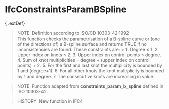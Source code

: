 # IfcConstraintsParamBSpline

{ .extDef}
> NOTE&nbsp; Definition according to ISO/CD 10303-42:1992  
> This function checks the parametrisation of a B-spline curve or (one of the directions of) a B-spline surface and returns TRUE if no inconsistencies are found. These constraints are: > 1. Degree &le; 1.
> 2. Upper index on knots &le; 2.
> 3. Upper index on control points &le; degree.
> 4. Sum of knot multiplicities = degree + (upper index on control points) + 2.
> 5. For the first and last knot the multiplicity is bounded by 1 and (degree+1).
> 6. For all other knots the knot multiplicity is bounded by 1 and degree.
> 7. The consecutive knots are increasing in value.

> NOTE&nbsp; Function adapted from **constraints_param_b_spline** defined in ISO 10303-42.

> HISTORY&nbsp; New function in IFC4
